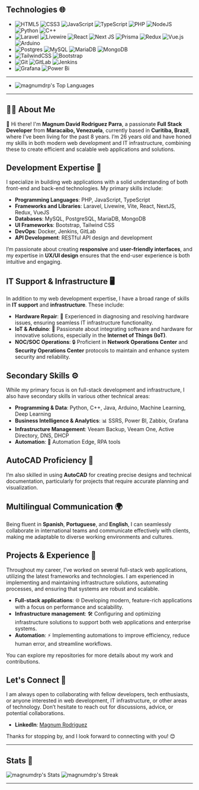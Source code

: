 ## Technologies 🌐
- ![HTML5](https://img.shields.io/badge/html5-%23E34F26.svg?style=for-the-badge&logo=html5&logoColor=white) ![CSS3](https://img.shields.io/badge/css3-%231572B6.svg?style=for-the-badge&logo=css3&logoColor=white) ![JavaScript](https://img.shields.io/badge/javascript-%23323330.svg?style=for-the-badge&logo=javascript&logoColor=%23F7DF1E) ![TypeScript](https://img.shields.io/badge/typescript-%23007ACC.svg?style=for-the-badge&logo=typescript&logoColor=white) ![PHP](https://img.shields.io/badge/php-%23777BB4.svg?style=for-the-badge&logo=php&logoColor=white) ![NodeJS](https://img.shields.io/badge/node.js-6DA55F?style=for-the-badge&logo=node.js&logoColor=white) ![Python](https://img.shields.io/badge/python-3670A0?style=for-the-badge&logo=python&logoColor=ffdd54) ![C++](https://img.shields.io/badge/c++-%2300599C.svg?style=for-the-badge&logo=c%2B%2B&logoColor=white) 
- ![Laravel](https://img.shields.io/badge/laravel-%23FF2D20.svg?style=for-the-badge&logo=laravel&logoColor=white) ![Livewire](https://img.shields.io/badge/livewire-%234e56a6.svg?style=for-the-badge&logo=livewire&logoColor=white)	![React](https://img.shields.io/badge/react-%2320232a.svg?style=for-the-badge&logo=react&logoColor=%2361DAFB) ![Next JS](https://img.shields.io/badge/Next-black?style=for-the-badge&logo=next.js&logoColor=white) ![Prisma](https://img.shields.io/badge/Prisma-3982CE?style=for-the-badge&logo=Prisma&logoColor=white) ![Redux](https://img.shields.io/badge/redux-%23593d88.svg?style=for-the-badge&logo=redux&logoColor=white) ![Vue.js](https://img.shields.io/badge/vuejs-%2335495e.svg?style=for-the-badge&logo=vuedotjs&logoColor=%234FC08D)  ![Arduino](https://img.shields.io/badge/-Arduino-00979D?style=for-the-badge&logo=Arduino&logoColor=white) 
-   ![Postgres](https://img.shields.io/badge/postgres-%23316192.svg?style=for-the-badge&logo=postgresql&logoColor=white) ![MySQL](https://img.shields.io/badge/mysql-4479A1.svg?style=for-the-badge&logo=mysql&logoColor=white) ![MariaDB](https://img.shields.io/badge/MariaDB-003545?style=for-the-badge&logo=mariadb&logoColor=white) ![MongoDB](https://img.shields.io/badge/MongoDB-%234ea94b.svg?style=for-the-badge&logo=mongodb&logoColor=white) 
-  ![TailwindCSS](https://img.shields.io/badge/tailwindcss-%2338B2AC.svg?style=for-the-badge&logo=tailwind-css&logoColor=white) ![Bootstrap](https://img.shields.io/badge/bootstrap-%238511FA.svg?style=for-the-badge&logo=bootstrap&logoColor=white)
-  ![Git](https://img.shields.io/badge/git-%23F05033.svg?style=for-the-badge&logo=git&logoColor=white) ![GitLab](https://img.shields.io/badge/gitlab-%23181717.svg?style=for-the-badge&logo=gitlab&logoColor=white) ![Jenkins](https://img.shields.io/badge/jenkins-%232C5263.svg?style=for-the-badge&logo=jenkins&logoColor=white)
-  ![Grafana](https://img.shields.io/badge/grafana-%23F46800.svg?style=for-the-badge&logo=grafana&logoColor=white) ![Power Bi](https://img.shields.io/badge/power_bi-F2C811?style=for-the-badge&logo=powerbi&logoColor=black)
---
-  ![magnumdrp's Top Languages](https://github-readme-stats.vercel.app/api/top-langs/?username=magnumdrp&theme=yeblu&show_icons=true&hide_border=false&layout=compact)
--- 

## 👨‍💻 About Me

👋 Hi there! I'm **Magnum David Rodriguez Parra**, a passionate **Full Stack Developer** from **Maracaibo, Venezuela**, currently based in **Curitiba, Brazil**, where I’ve been living for the past 8 years. 
I’m 26 years old and have honed my skills in both modern web development and IT infrastructure, combining these to create efficient and scalable web applications and solutions.

## Development Expertise 🚀

I specialize in building web applications with a solid understanding of both front-end and back-end technologies. My primary skills include:

- **Programming Languages**: PHP, JavaScript, TypeScript
- **Frameworks and Libraries**: Laravel, Livewire, Vite, React, NextJS, Redux, VueJS
- **Databases**: MySQL, PostgreSQL, MariaDB, MongoDB
- **UI Frameworks**: Bootstrap, Tailwind CSS
- **DevOps**: Docker, Jenkins, GitLab
- **API Development**: RESTful API design and development

I’m passionate about creating **responsive** and **user-friendly interfaces**, and my expertise in **UX/UI design** ensures that the end-user experience is both intuitive and engaging.

## IT Support & Infrastructure 🖥️

In addition to my web development expertise, I have a broad range of skills in **IT support** and **infrastructure**. These include:

- **Hardware Repair**: 🔧 Experienced in diagnosing and resolving hardware issues, ensuring seamless IT infrastructure functionality.
- **IoT & Arduino**: 🤖 Passionate about integrating software and hardware for innovative solutions, especially in the **Internet of Things (IoT)**.
- **NOC/SOC Operations**: 🔒 Proficient in **Network Operations Center** and **Security Operations Center** protocols to maintain and enhance system security and reliability.

## Secondary Skills ⚙️

While my primary focus is on full-stack development and infrastructure, I also have secondary skills in various other technical areas:

- **Programming & Data**: Python, C++, Java, Arduino, Machine Learning, Deep Learning
- **Business Intelligence & Analytics**: 📊 SSRS, Power BI, Zabbix, Grafana
- **Infrastructure Management**: Veeam Backup, Veeam One, Active Directory, DNS, DHCP
- **Automation**: 🤖 Automation Edge, RPA tools

## AutoCAD Proficiency 📐

I’m also skilled in using **AutoCAD** for creating precise designs and technical documentation, particularly for projects that require accurate planning and visualization.

## Multilingual Communication 🌍

Being fluent in **Spanish**, **Portuguese**, and **English**, I can seamlessly collaborate in international teams and communicate effectively with clients, making me adaptable to diverse working environments and cultures.

## Projects & Experience 💼

Throughout my career, I’ve worked on several full-stack web applications, utilizing the latest frameworks and technologies. I am experienced in implementing and maintaining infrastructure solutions, automating processes, and ensuring that systems are robust and scalable.

- **Full-stack applications**: 🌐 Developing modern, feature-rich applications with a focus on performance and scalability.
- **Infrastructure management**: 🛠️ Configuring and optimizing infrastructure solutions to support both web applications and enterprise systems.
- **Automation**: ⚡ Implementing automations to improve efficiency, reduce human error, and streamline workflows.

You can explore my repositories for more details about my work and contributions.

## Let's Connect 🤝

I am always open to collaborating with fellow developers, tech enthusiasts, or anyone interested in web development, IT infrastructure, or other areas of technology. Don’t hesitate to reach out for discussions, advice, or potential collaborations.

- **LinkedIn**: [Magnum Rodriguez](https://www.linkedin.com/in/magnumdrp/)

Thanks for stopping by, and I look forward to connecting with you! 😊

---
## Stats 🚀

![magnumdrp's Stats](https://github-readme-stats.vercel.app/api?username=magnumdrp&theme=yeblu&show_icons=true&hide_border=false&count_private=false) 
![magnumdrp's Streak](https://github-readme-streak-stats.herokuapp.com/?user=magnumdrp&theme=yeblu&hide_border=false)

---
